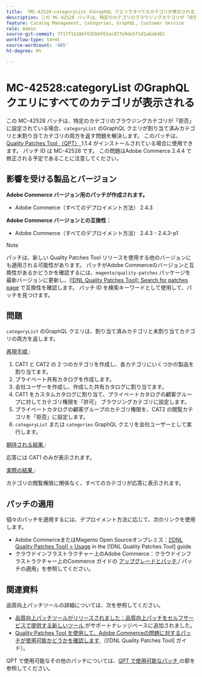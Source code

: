 ```yaml
---
title: 「MC-42528:categoryList のGraphQL クエリですべてのカテゴリが表示される」
description: この MC-42528 パッチは、特定のカテゴリのブラウジングカテゴリが「拒否」に設定されている場合、「categoryList」のGraphQL クエリが、割り当て済みカテゴリと未割り当てカテゴリの両方を返す問題を解決します。 このパッチは、[Quality Patches Tool （QPT） ] （https://experienceleague.adobe.com/ja/docs/commerce-knowledge-base/kb/announcements/commerce-announcements/magento-quality-patches-released-new-tool-to-self-serve-quality-patches） 1.1.4 がインストールされている場合に利用できます。 パッチ ID は MC-42528 です。 この問題はAdobe Commerce 2.4.4 で修正される予定であることに注意してください。
feature: Catalog Management, Categories, GraphQL, Customer Service
role: Admin
source-git-commit: 7f17f1b286f635b8f65ac877e9de5f1d1a6a6461
workflow-type: tm+mt
source-wordcount: '465'
ht-degree: 0%

---
```


# MC-42528:categoryList のGraphQL クエリにすべてのカテゴリが表示される

この MC-42528 パッチは、特定のカテゴリのブラウジングカテゴリが「拒否」に設定されている場合、`categoryList` のGraphQL クエリが割り当て済みカテゴリと未割り当てカテゴリの両方を返す問題を解決します。 このパッチは、[Quality Patches Tool （QPT） ](https://experienceleague.adobe.com/ja/docs/commerce-knowledge-base/kb/announcements/commerce-announcements/magento-quality-patches-released-new-tool-to-self-serve-quality-patches)1.1.4 がインストールされている場合に使用できます。 パッチ ID は MC-42528 です。 この問題はAdobe Commerce 2.4.4 で修正される予定であることに注意してください。

## 影響を受ける製品とバージョン

**Adobe Commerce バージョン用のパッチが作成されます。**

* Adobe Commerce（すべてのデプロイメント方法） 2.4.3

**Adobe Commerce バージョンとの互換性：**

* Adobe Commerce（すべてのデプロイメント方法） 2.4.3 - 2.4.3-p1

>[!NOTE]
>
>パッチは、新しい Quality Patches Tool リリースを使用する他のバージョンにも適用される可能性があります。 パッチがAdobe Commerceのバージョンと互換性があるかどうかを確認するには、`magento/quality-patches` パッケージを最新バージョンに更新し、[[!DNL Quality Patches Tool]: Search for patches page](https://experienceleague.adobe.com/ja/docs/commerce-knowledge-base/kb/announcements/commerce-announcements/magento-quality-patches-released-new-tool-to-self-serve-quality-patches) で互換性を確認します。 パッチ ID を検索キーワードとして使用して、パッチを見つけます。

## 問題

`categoryList` のGraphQL クエリは、割り当て済みカテゴリと未割り当てカテゴリの両方を返します。

<u> 再現手順 </u>:

1. CAT1 と CAT2 の 2 つのカテゴリを作成し、各カテゴリにいくつかの製品を割り当てます。
1. プライベート共有カタログを作成します。
1. 会社ユーザーを作成し、作成した共有カタログに割り当てます。
1. CAT1 をカスタムカタログに割り当て、プライベートカタログの顧客グループに対してカテゴリ権限を「許可」 ブラウジングカテゴリに設定します。
1. プライベートカタログの顧客グループのカテゴリ権限を、CAT2 の閲覧カテゴリを「拒否」に設定します。
1. `categoryList` または `categories` GraphQL クエリを会社ユーザーとして実行します。

<u> 期待される結果 </u>:

応答には CAT1 のみが表示されます。

<u> 実際の結果 </u>:

カテゴリの閲覧権限に関係なく、すべてのカテゴリが応答に表示されます。

## パッチの適用

個々のパッチを適用するには、デプロイメント方法に応じて、次のリンクを使用します。

* Adobe CommerceまたはMagento Open Sourceオンプレミス：[[!DNL Quality Patches Tool] > Usage](/help/tools/quality-patches-tool/usage.md) in the [!DNL Quality Patches Tool] guide.
* クラウドインフラストラクチャー上のAdobe Commerce：クラウドインフラストラクチャー上のCommerce ガイドの [ アップグレードとパッチ ](https://experienceleague.adobe.com/docs/commerce-cloud-service/user-guide/develop/upgrade/apply-patches.html?lang=ja)/ パッチの適用」を参照してください。

## 関連資料

品質向上パッチツールの詳細については、次を参照してください。

* [ 品質向上パッチツールがリリースされました：品質向上パッチをセルフサービスで提供する新しいツール ](https://experienceleague.adobe.com/ja/docs/commerce-knowledge-base/kb/announcements/commerce-announcements/magento-quality-patches-released-new-tool-to-self-serve-quality-patches) がサポートナレッジベースに追加されました。
* [Quality Patches Tool を使用して、Adobe Commerceの問題に対するパッチが使用可能かどうかを確認します ](/help/tools/quality-patches-tool/patches-available-in-qpt/check-patch-for-magento-issue-with-magento-quality-patches.md) （[!DNL Quality Patches Tool] ガイド）。

QPT で使用可能なその他のパッチについては、[QPT で使用可能なパッチ ](https://support.magento.com/hc/en-us/sections/360010506631-Patches-available-in-MQP-tool-) の節を参照してください。
